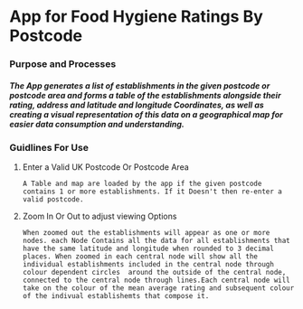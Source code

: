 # App for Food Hygiene Ratings By Postcode 

### Purpose and Processes  
##### The App generates a list of establishments in the given postcode or postcode area and forms a table of the establishments alongside their rating, address and latitude and longitude Coordinates, as well as creating a visual representation of this data on a geographical map for easier data consumption and understanding.

### Guidlines For Use 

1. Enter a Valid UK Postcode Or Postcode Area 

   ```
   A Table and map are loaded by the app if the given postcode contains 1 or more establishments. If it Doesn't then re-enter a valid postcode.
   ```
2. Zoom In Or Out to adjust viewing Options 
   ```
   When zoomed out the establishments will appear as one or more nodes. each Node Contains all the data for all establishments that have the same latitude and longitude when rounded to 3 decimal places. When zoomed in each central node will show all the individual establishments included in the central node through colour dependent circles  around the outside of the central node, connected to the central node through lines.Each central node will take on the colour of the mean average rating and subsequent colour of the indivual establishemts that compose it.
   ```


##